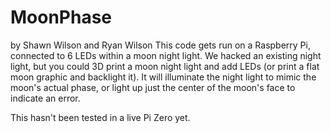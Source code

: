 # MoonPhase
by Shawn Wilson and Ryan Wilson
This code gets run on a Raspberry Pi, connected to 6 LEDs within a moon night light.  We hacked an existing night light, but you could 3D print a moon night light and add LEDs (or print a flat moon graphic and backlight it).   It will illuminate the night light to mimic the moon's actual phase, or light up just the center of the moon's face to indicate an error.

This hasn't been tested in a live Pi Zero yet.
